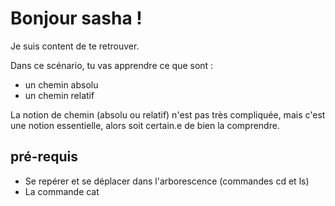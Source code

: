 # Bonjour sasha !

Je suis content de te retrouver.

Dans ce scénario, tu vas apprendre ce que sont : 
* un chemin absolu
* un chemin relatif

La notion de chemin (absolu ou relatif) n'est pas très compliquée, mais c'est une notion essentielle, alors soit certain.e de bien la comprendre.


## pré-requis
* Se repérer et se déplacer dans l'arborescence (commandes cd et ls)
* La commande cat
